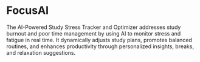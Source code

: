 # FocusAI
The AI-Powered Study Stress Tracker and Optimizer addresses study burnout and poor time management by using AI to monitor stress and fatigue in real time. It dynamically adjusts study plans, promotes balanced routines, and enhances productivity through personalized insights, breaks, and relaxation suggestions.
